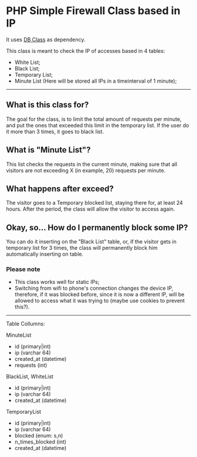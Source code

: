 # PHP Simple Firewall Class based in IP

It uses [DB Class](https://github.com/Matheus2212/php-database-class) as dependency. 

This class is meant to check the IP of accesses based in 4 tables:
* White List;
* Black List;
* Temporary List;
* Minute List (Here will be stored all IPs in a timeinterval of 1 minute);

---

## What is this class for?

The goal for the class, is to limit the total amount of requests per minute, and put the ones that exceeded this limit in the temporary list. If the user do it more than 3 times, it goes to black list. 

## What is "Minute List"?

This list checks the requests in the current minute, making sure that all visitors are not exceeding X (in example, 20) requests per minute. 

## What happens after exceed? 

The visitor goes to a Temporary blocked list, staying there for, at least 24 hours. After the period, the class will allow the visitor to access again. 

## Okay, so... How do I permanently block some IP? 

You can do it inserting on the "Black List" table, or, if the visitor gets in temporary list for 3 times, the class will permanently block him automatically inserting on table.

### Please note

* This class works well for static IPs;
* Switching from wifi to phone's connection changes the device IP, therefore, if it was blocked before, since it is now a different IP, will be allowed to access what it was trying to (maybe use cookies to prevent this?).

---

Table Collumns:

MinuteList
* id (primary|int)
* ip (varchar 64)
* created_at (datetime)
* requests (int)

BlackList, WhiteList
* id (primary|int)
* ip (varchar 64)
* created_at (datetime)

TemporaryList
* id (primary|int)
* ip (varchar 64)
* blocked (enum: s,n)
* n_times_blocked (int)
* created_at (datetime)
